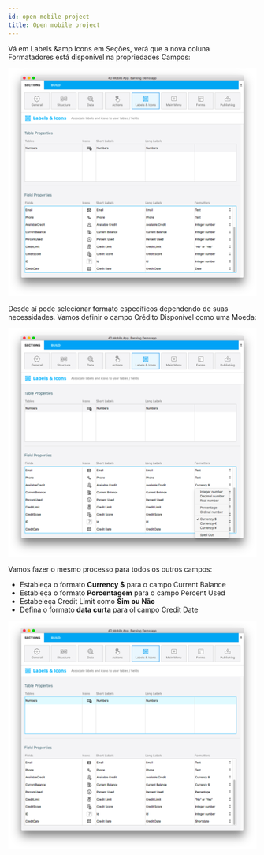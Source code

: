 ```yaml
---
id: open-mobile-project
title: Open mobile project
---
```


Vá em Labels &amp Icons em Seções, verá que a nova coluna Formatadores está disponível na propriedades Campos:

![Data formatter labels icons](img//data-formatter-labels-icons.png)

Desde aí pode selecionar formato específicos dependendo de suas necessidades. Vamos definir o campo Crédito Disponível como uma Moeda:

![Available credit currency](img/available-credit-currency.png)

Vamos fazer o mesmo processo para todos os outros campos:

* Estableça o formato **Currency $** para o campo Current Balance
* Estableça o formato **Porcentagem** para o campo Percent Used
* Estabeleça Credit Limit como **Sim ou Não**
* Defina o formato **data curta** para ol campo Credit Date

![Select field formatters](img/select-field-formatters.png)
